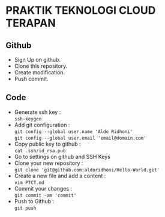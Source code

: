 # PRAKTIK TEKNOLOGI CLOUD TERAPAN #

## Github
- Sign Up on github.
- Clone this repository.
- Create modification.
- Push commit.

## Code
- Generate ssh key :   
`ssh-keygen`
- Add git configuration :   
`git config --global user.name 'Aldo Ridhoni'`   
`git config --global user.email 'email@domain.com'`   
- Copy public key to github :   
`cat .ssh/id_rsa.pub`   
- Go to settings on github and SSH Keys
- Clone your new repository :   
`git clone 'git@github.com:aldoridhoni/Hello-World.git'`   
- Create a new file and add a content :   
`vim PTCT.md`
- Commit your changes :  
`git commit -am 'commit'`   
- Push to Github :   
`git push`
